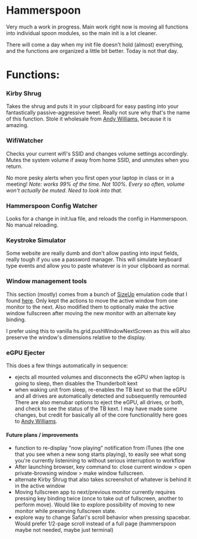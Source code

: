 # Hammerspoon

Very much a work in progress. 
Main work right now is moving all functions into individual spoon modules, so the main init is a lot cleaner. 

There will come a day when my init file doesn't hold (almost) everything, and the functions are organized a little bit better. Today is not that day.

# Functions:

### Kirby Shrug
Takes the shrug and puts it in your clipboard for easy pasting into your fantastically passive-aggressive tweet. Really not sure why that's the name of this function. Stole it wholesale from [Andy Williams](https://github.com/nonissue), because it is amazing.

### WifiWatcher
Checks your current wifi's SSID and changes volume settings accordingly. Mutes the system volume if away from home SSID, and unmutes when you return.

No more pesky alerts when you first open your laptop in class or in a meeting!
_Note: works 99% of the time. Not 100%. Every so often, volume won't actually be muted. Need to look into that._

### Hammerspoon Config Watcher
Looks for a change in init.lua file, and reloads the config in Hammerspoon. No manual reloading.

### Keystroke Simulator
Some website are really dumb and don't allow pasting into input fields, really tough if you use a password manager. This will simulate keyboard type events and allow you to paste whatever is in your clipboard as normal.

### Window management tools
This section (mostly) comes from a bunch of [SizeUp](http://www.irradiatedsoftware.com/sizeup/) emulation code that I found [here](https://gist.github.com/josephholsten/1e17c7418d9d8ec0e783). Only kept the actions to move the active window from one monitor to the next. Also modified them to optionally make the active window fullscreen after moving the new monitor with an alternate key binding.

I prefer using this to vanilla hs.grid.pushWindowNextScreen as this will also preserve the window's dimensions relative to the display.

### eGPU Ejecter
This does a few things automatically in sequence:
- ejects all mounted volumes and disconnects the eGPU when laptop is going to sleep, then disables the Thunderbolt kext
- when waking unit from sleep, re-enables the TB kext so that the eGPU and all drives are automatically detected and subsequently remounted
There are also menubar options to eject the eGPU, all drives, or both, and check to see the status of the TB kext.
I may have made some changes, but credit for basically all of the core functionalitly here goes to [Andy Williams](https://github.com/nonissue).



#### Future plans / improvements
- function to re-display "now playing" notification from iTunes (the one that you see when a new song starts playing), to easily see what song you're currently listenining to without serious interruption to workflow
- After launching browser, key command to: close current window > open private-browsing window > make window fullscreen.
- alternate Kirby Shrug that also takes screenshot of whatever is behind it in the active window
- Moving fullscreen app to next/previous monitor currently requires pressing key binding twice (once to take out of fullscreen, another to perform move). Would like to explore possibility of moving to new monitor while preserving fullscreen state.
- explore way to change Safari's scroll behavior when pressing spacebar. Would prefer 1/2-page scroll instead of a full page (hammerspoon maybe not needed, maybe just terminal)
